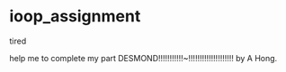 # ioop_assignment
tired

help me to complete my part DESMOND!!!!!!!!!!!~!!!!!!!!!!!!!!!!!!!! by A Hong.

